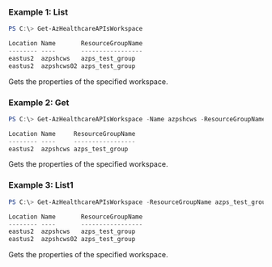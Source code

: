 ### Example 1: List
```powershell
PS C:\> Get-AzHealthcareAPIsWorkspace

Location Name       ResourceGroupName
-------- ----       -----------------
eastus2  azpshcws   azps_test_group
eastus2  azpshcws02 azps_test_group
```

Gets the properties of the specified workspace.

### Example 2: Get
```powershell
PS C:\> Get-AzHealthcareAPIsWorkspace -Name azpshcws -ResourceGroupName azps_test_group

Location Name     ResourceGroupName
-------- ----     -----------------
eastus2  azpshcws azps_test_group
```

Gets the properties of the specified workspace.

### Example 3: List1
```powershell
PS C:\> Get-AzHealthcareAPIsWorkspace -ResourceGroupName azps_test_group

Location Name       ResourceGroupName
-------- ----       -----------------
eastus2  azpshcws   azps_test_group
eastus2  azpshcws02 azps_test_group
```

Gets the properties of the specified workspace.